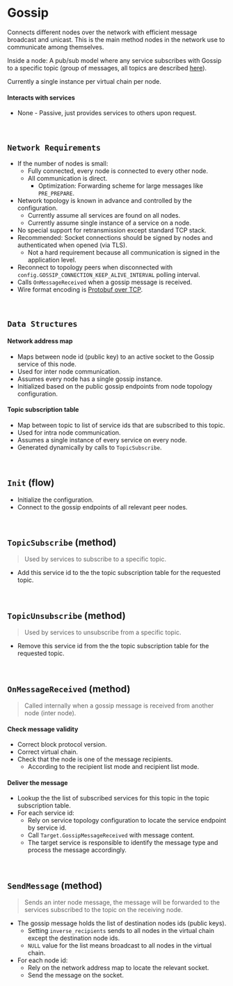 # Gossip

Connects different nodes over the network with efficient message broadcast and unicast. This is the main method nodes in the network use to communicate among themselves.

Inside a node: A pub/sub model where any service subscribes with Gossip to a specific topic (group of messages, all topics are described [here](../../interfaces/protocol/messages.proto)).

Currently a single instance per virtual chain per node.

#### Interacts with services

* None - Passive, just provides services to others upon request.

&nbsp;
## `Network Requirements`

* If the number of nodes is small:
  * Fully connected, every node is connected to every other node.
  * All communication is direct.
    * Optimization: Forwarding scheme for large messages like `PRE_PREPARE`.
* Network topology is known in advance and controlled by the configuration.
  * Currently assume all services are found on all nodes.
  * Currently assume single instance of a service on a node.
* No special support for retransmission except standard TCP stack.
* Recommended: Socket connections should be signed by nodes and authenticated when opened (via TLS).
  * Not a hard requirement because all communication is signed in the application level.
* Reconnect to topology peers when disconnected with `config.GOSSIP_CONNECTION_KEEP_ALIVE_INTERVAL` polling interval.
* Calls `OnMessageReceived` when a gossip message is received.
* Wire format encoding is [Protobuf over TCP](../../encoding/gossip/protobuf-over-tcp.md).

&nbsp;
## `Data Structures`

#### Network address map
* Maps between node id (public key) to an active socket to the Gossip service of this node.
* Used for inter node communication.
* Assumes every node has a single gossip instance.
* Initialized based on the public gossip endpoints from node topology configuration.

#### Topic subscription table
* Map between topic to list of service ids that are subscribed to this topic.
* Used for intra node communication.
* Assumes a single instance of every service on every node.
* Generated dynamically by calls to `TopicSubscribe`.

&nbsp;
## `Init` (flow)

* Initialize the configuration.
* Connect to the gossip endpoints of all relevant peer nodes.

&nbsp;
## `TopicSubscribe` (method)

> Used by services to subscribe to a specific topic.

* Add this service id to the the topic subscription table for the requested topic.

&nbsp;
## `TopicUnsubscribe` (method)

> Used by services to unsubscribe from a specific topic.

* Remove this service id from the the topic subscription table for the requested topic.

&nbsp;
## `OnMessageReceived` (method)

> Called internally when a gossip message is received from another node (inter node).

#### Check message validity

* Correct block protocol version.
* Correct virtual chain.
* Check that the node is one of the message recipients.
  * According to the recipient list mode and recipient list mode.

#### Deliver the message

* Lookup the the list of subscribed services for this topic in the topic subscription table.
* For each service id:
  * Rely on service topology configuration to locate the service endpoint by service id.
  * Call `Target.GossipMessageReceived` with message content.
  * The target service is responsible to identify the message type and process the message accordingly.

&nbsp;
## `SendMessage` (method)

> Sends an inter node message, the message will be forwarded to the services subscribed to the topic on the receiving node.

* The gossip message holds the list of destination nodes ids (public keys).
  * Setting `inverse_recipients` sends to all nodes in the virtual chain except the destination node ids.
  * `NULL` value for the list means broadcast to all nodes in the virtual chain.
* For each node id:
  * Rely on the network address map to locate the relevant socket.
  * Send the message on the socket.
